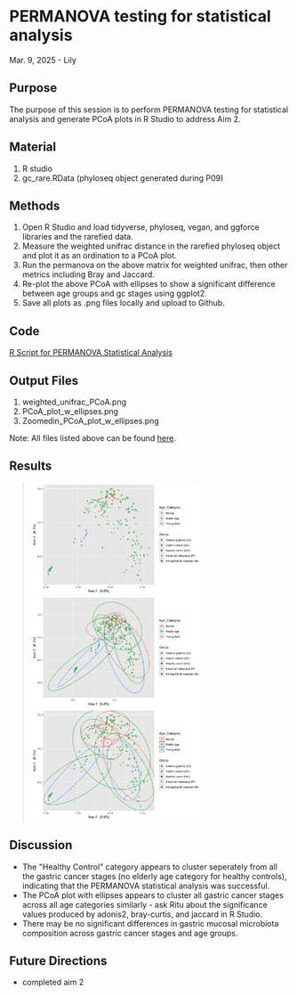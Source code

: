 # PERMANOVA testing for statistical analysis

Mar. 9, 2025 - Lily

## Purpose
The purpose of this session is to perform PERMANOVA testing for statistical analysis and generate PCoA plots in R Studio to address Aim 2.

## Material
1. R studio
2. gc_rare.RData (phyloseq object generated during P09)

## Methods

1. Open R Studio and load tidyverse, phyloseq, vegan, and ggforce libraries and the rarefied data.
2. Measure the weighted unifrac distance in the rarefied phyloseq object and plot it as an ordination to a PCoA plot.
3. Run the permanova on the above matrix for weighted unifrac, then other metrics including Bray and Jaccard.
4. Re-plot the above PCoA with ellipses to show a significant difference between age groups and gc stages using ggplot2.
6. Save all plots as .png files locally and upload to Github.

## Code
[R Script for PERMANOVA Statistical Analysis](/Rscripts/PermanovaScript.R)

## Output Files
1. weighted_unifrac_PCoA.png
2. PCoA_plot_w_ellipses.png
3. Zoomedin_PCoA_plot_w_ellipses.png

Note: All files listed above can be found [here](/Rscripts/visuals).

## Results
> <img src="/Rscripts/visuals/weighted_unifrac_PCoA.png" height="200"> 
> <img src="/Rscripts/visuals/PCoA_plot_w_ellipses.png" height="200">
> <img src="/Rscripts/visuals/Zoomedin_PCoA_plot_w_ellipses.png" height="200">

## Discussion
- The "Healthy Control" category appears to cluster seperately from all the gastric cancer stages (no elderly age category for healthy controls), indicating that the PERMANOVA statistical analysis was successful.
- The PCoA plot with ellipses appears to cluster all gastric cancer stages across all age categories similarly - ask Ritu about the significance values produced by adonis2, bray-curtis, and jaccard in R Studio.
- There may be no significant differences in gastric mucosal microbiota composition across gastric cancer stages and age groups.

## Future Directions
- completed aim 2
